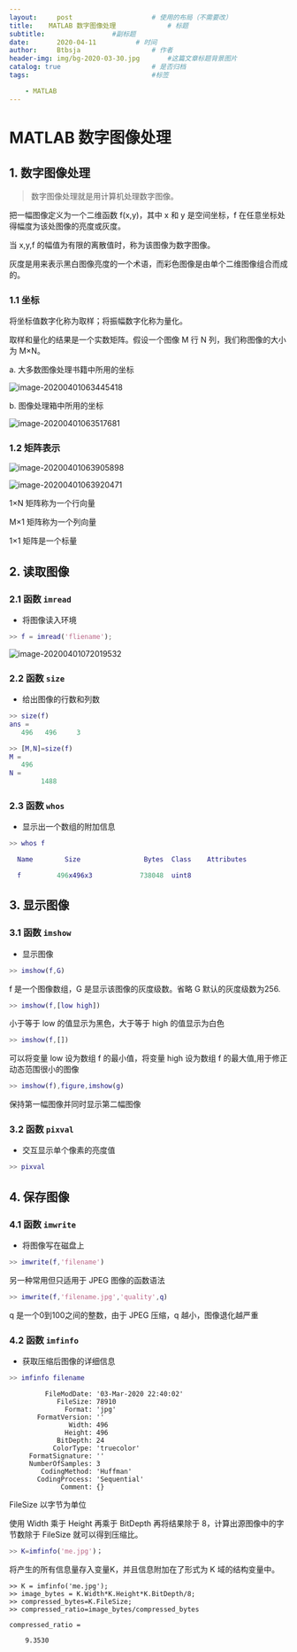 ```yaml
---
layout:     post   				    # 使用的布局（不需要改）
title:    MATLAB 数字图像处理			    # 标题 
subtitle:                 #副标题
date:       2020-04-11			# 时间
author:     Btbsja					# 作者
header-img: img/bg-2020-03-30.jpg 	    #这篇文章标题背景图片
catalog: true 						# 是否归档
tags:								#标签

    - MATLAB
---
```

# MATLAB 数字图像处理

## 1. 数字图像处理

> 数字图像处理就是用计算机处理数字图像。

把一幅图像定义为一个二维函数 f(x,y)，其中 x 和 y 是空间坐标，f 在任意坐标处得幅度为该处图像的亮度或灰度。

当 x,y,f 的幅值为有限的离散值时，称为该图像为数字图像。

灰度是用来表示黑白图像亮度的一个术语，而彩色图像是由单个二维图像组合而成的。



### 1.1 坐标

将坐标值数字化称为取样；将振幅数字化称为量化。

取样和量化的结果是一个实数矩阵。假设一个图像 M 行 N 列，我们称图像的大小为 M×N。

a. 大多数图像处理书籍中所用的坐标

![image-20200401063445418](https://gitee.com/btbsja/BlogImg/raw/master/blog/2020/04/20200402204820.png)

b. 图像处理箱中所用的坐标

![image-20200401063517681](https://gitee.com/btbsja/BlogImg/raw/master/blog/2020/04/20200402204821.png)

### 1.2 矩阵表示

![image-20200401063905898](https://gitee.com/btbsja/BlogImg/raw/master/blog/2020/04/20200402204822.png)

![image-20200401063920471](https://gitee.com/btbsja/BlogImg/raw/master/blog/2020/04/20200402204823.png)

1×N 矩阵称为一个行向量

M×1 矩阵称为一个列向量

1×1 矩阵是一个标量

## 2. 读取图像

### 2.1 函数 `imread`

- 将图像读入环境

```matlab
>> f = imread('fliename');
```

![image-20200401072019532](https://gitee.com/btbsja/BlogImg/raw/master/blog/2020/04/20200402204824.png)

### 2.2 函数 `size`

- 给出图像的行数和列数

```matlab
>> size(f)
ans =
   496   496     3
```

```matlab
>> [M,N]=size(f)
M =
   496
N =
        1488
```

### 2.3 函数 `whos`

- 显示出一个数组的附加信息

```matlab
>> whos f

  Name        Size                Bytes  Class    Attributes

  f         496x496x3            738048  uint8              
```

## 3. 显示图像

### 3.1 函数 `imshow`

- 显示图像

```matlab
>> imshow(f,G)
```

f 是一个图像数组，G 是显示该图像的灰度级数。省略 G 默认的灰度级数为256.

```matlab
>> imshow(f,[low high])
```

小于等于 low 的值显示为黑色，大于等于 high 的值显示为白色

```matlab
>> imshow(f,[])
```

可以将变量 low 设为数组 f 的最小值，将变量 high 设为数组 f 的最大值,用于修正动态范围很小的图像

```matlab
>> imshow(f),figure,imshow(g)
```

保持第一幅图像并同时显示第二幅图像

### 3.2 函数 `pixval`

- 交互显示单个像素的亮度值

```matlab
>> pixval
```

## 4. 保存图像

### 4.1 函数 `imwrite`

- 将图像写在磁盘上

```matlab
>> imwrite(f,'filename')
```

另一种常用但只适用于 JPEG 图像的函数语法

```matlab
>> imwrite(f,'filename.jpg','quality',q)
```

q 是一个0到100之间的整数，由于 JPEG 压缩，q 越小，图像退化越严重

### 4.2 函数 `imfinfo`

- 获取压缩后图像的详细信息

```matlab
>> imfinfo filename
```

```
         FileModDate: '03-Mar-2020 22:40:02'
            FileSize: 78910
              Format: 'jpg'
       FormatVersion: ''
               Width: 496
              Height: 496
            BitDepth: 24
           ColorType: 'truecolor'
     FormatSignature: ''
     NumberOfSamples: 3
        CodingMethod: 'Huffman'
       CodingProcess: 'Sequential'
             Comment: {}
```

FileSize 以字节为单位

使用 Width 乘于 Height 再乘于 BitDepth 再将结果除于 8，计算出源图像中的字节数除于 FileSize 就可以得到压缩比。

```matlab
>> K=imfinfo('me.jpg')；
```

将产生的所有信息量存入变量K，并且信息附加在了形式为 K 域的结构变量中。

```
>> K = imfinfo('me.jpg');
>> image_bytes = K.Width*K.Height*K.BitDepth/8;
>> compressed_bytes=K.FileSize;
>> compressed_ratio=image_bytes/compressed_bytes

compressed_ratio =

    9.3530
```

